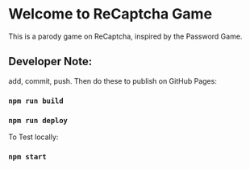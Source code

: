 # Welcome to ReCaptcha Game
This is a parody game on ReCaptcha, inspired by the Password Game.


## Developer Note:
add, commit, push. Then do these to publish on GitHub Pages:
### `npm run build`
### `npm run deploy`


To Test locally:
### `npm start`
